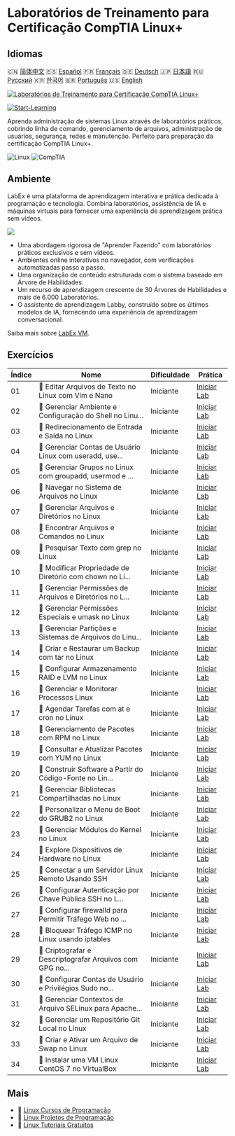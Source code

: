 # Laboratórios de Treinamento para Certificação CompTIA Linux+

## Idiomas

🇨🇳 [简体中文](README_zh.md) 🇪🇸 [Español](README_es.md) 🇫🇷 [Français](README_fr.md) 🇩🇪 [Deutsch](README_de.md) 🇯🇵 [日本語](README_ja.md) 🇷🇺 [Русский](README_ru.md) 🇰🇷 [한국어](README_ko.md) 🇧🇷 [Português](README_pt.md) 🇺🇸 [English](README.md) 

[![Laboratórios de Treinamento para Certificação CompTIA Linux+](https://cover-creator.labex.io/comptia-linux-plus-training-labs.png?lang=pt)](https://labex.io/pt/courses/comptia-linux-plus-training-labs)

[![Start-Learning](https://img.shields.io/badge/Start-Learning-whitesmoke?style=for-the-badge)](https://labex.io/pt/courses/comptia-linux-plus-training-labs)

Aprenda administração de sistemas Linux através de laboratórios práticos, cobrindo linha de comando, gerenciamento de arquivos, administração de usuários, segurança, redes e manutenção. Perfeito para preparação da certificação CompTIA Linux+.

![Linux](https://img.shields.io/badge/Linux-whitesmoke?style=for-the-badge&logo=linux)
![CompTIA](https://img.shields.io/badge/CompTIA-whitesmoke?style=for-the-badge&logo=comptia)


## Ambiente

LabEx é uma plataforma de aprendizagem interativa e prática dedicada à programação e tecnologia. Combina laboratórios, assistência de IA e máquinas virtuais para fornecer uma experiência de aprendizagem prática sem vídeos.

![](https://tutorial-screenshot.getvm.io/images/vm-1725247253.png)

- Uma abordagem rigorosa de "Aprender Fazendo" com laboratórios práticos exclusivos e sem vídeos.
- Ambientes online interativos no navegador, com verificações automatizadas passo a passo.
- Uma organização de conteúdo estruturada com o sistema baseado em Árvore de Habilidades.
- Um recurso de aprendizagem crescente de 30 Árvores de Habilidades e mais de 6.000 Laboratórios.
- O assistente de aprendizagem Labby, construído sobre os últimos modelos de IA, fornecendo uma experiência de aprendizagem conversacional.

Saiba mais sobre [LabEx VM](https://support.labex.io/using-labex/virtual-machine).

## Exercícios

|   Índice | Nome                                                     | Dificuldade   | Prática                                                                                                                                          |
|----------|----------------------------------------------------------|---------------|--------------------------------------------------------------------------------------------------------------------------------------------------|
|       01 | 📖 Editar Arquivos de Texto no Linux com Vim e Nano      | Iniciante     | <a target='_blank' href='https://labex.io/pt/tutorials/linux-edit-text-files-in-linux-with-vim-and-nano-591076'>Iniciar Lab</a>                  |
|       02 | 📖 Gerenciar Ambiente e Configuração do Shell no Linu... | Iniciante     | <a target='_blank' href='https://labex.io/pt/tutorials/linux-manage-shell-environment-and-configuration-in-linux-590838'>Iniciar Lab</a>         |
|       03 | 📖 Redirecionamento de Entrada e Saída no Linux          | Iniciante     | <a target='_blank' href='https://labex.io/pt/tutorials/linux-redirecting-input-and-output-in-linux-590840'>Iniciar Lab</a>                       |
|       04 | 📖 Gerenciar Contas de Usuário Linux com useradd, use... | Iniciante     | <a target='_blank' href='https://labex.io/pt/tutorials/linux-manage-linux-user-accounts-with-useradd-usermod-and-userdel-590837'>Iniciar Lab</a> |
|       05 | 📖 Gerenciar Grupos no Linux com groupadd, usermod e ... | Iniciante     | <a target='_blank' href='https://labex.io/pt/tutorials/linux-manage-linux-groups-with-groupadd-usermod-and-groupdel-590836'>Iniciar Lab</a>      |
|       06 | 📖 Navegar no Sistema de Arquivos no Linux               | Iniciante     | <a target='_blank' href='https://labex.io/pt/tutorials/linux-navigate-the-filesystem-in-linux-590971'>Iniciar Lab</a>                            |
|       07 | 📖 Gerenciar Arquivos e Diretórios no Linux              | Iniciante     | <a target='_blank' href='https://labex.io/pt/tutorials/linux-manage-files-and-directories-in-linux-590835'>Iniciar Lab</a>                       |
|       08 | 📖 Encontrar Arquivos e Comandos no Linux                | Iniciante     | <a target='_blank' href='https://labex.io/pt/tutorials/linux-find-files-and-commands-in-linux-590834'>Iniciar Lab</a>                            |
|       09 | 📖 Pesquisar Texto com grep no Linux                     | Iniciante     | <a target='_blank' href='https://labex.io/pt/tutorials/linux-search-text-with-grep-in-linux-590841'>Iniciar Lab</a>                              |
|       10 | 📖 Modificar Propriedade de Diretório com chown no Li... | Iniciante     | <a target='_blank' href='https://labex.io/pt/tutorials/linux-modify-directory-ownership-with-chown-in-linux-590847'>Iniciar Lab</a>              |
|       11 | 📖 Gerenciar Permissões de Arquivos e Diretórios no L... | Iniciante     | <a target='_blank' href='https://labex.io/pt/tutorials/linux-manage-file-and-directory-permissions-in-linux-590844'>Iniciar Lab</a>              |
|       12 | 📖 Gerenciar Permissões Especiais e umask no Linux       | Iniciante     | <a target='_blank' href='https://labex.io/pt/tutorials/linux-manage-special-permissions-and-umask-in-linux-590846'>Iniciar Lab</a>               |
|       13 | 📖 Gerenciar Partições e Sistemas de Arquivos do Linu... | Iniciante     | <a target='_blank' href='https://labex.io/pt/tutorials/linux-manage-linux-partitions-and-filesystems-590845'>Iniciar Lab</a>                     |
|       14 | 📖 Criar e Restaurar um Backup com tar no Linux          | Iniciante     | <a target='_blank' href='https://labex.io/pt/tutorials/linux-create-and-restore-a-backup-with-tar-in-linux-590843'>Iniciar Lab</a>               |
|       15 | 📖 Configurar Armazenamento RAID e LVM no Linux          | Iniciante     | <a target='_blank' href='https://labex.io/pt/tutorials/linux-configure-raid-and-lvm-storage-in-linux-590842'>Iniciar Lab</a>                     |
|       16 | 📖 Gerenciar e Monitorar Processos Linux                 | Iniciante     | <a target='_blank' href='https://labex.io/pt/tutorials/linux-manage-and-monitor-linux-processes-590864'>Iniciar Lab</a>                          |
|       17 | 📖 Agendar Tarefas com at e cron no Linux                | Iniciante     | <a target='_blank' href='https://labex.io/pt/tutorials/linux-schedule-tasks-with-at-and-cron-in-linux-590870'>Iniciar Lab</a>                    |
|       18 | 📖 Gerenciamento de Pacotes com RPM no Linux             | Iniciante     | <a target='_blank' href='https://labex.io/pt/tutorials/rhel-managing-packages-with-rpm-in-linux-590868'>Iniciar Lab</a>                          |
|       19 | 📖 Consultar e Atualizar Pacotes com YUM no Linux        | Iniciante     | <a target='_blank' href='https://labex.io/pt/tutorials/rhel-query-and-update-packages-with-yum-in-linux-590869'>Iniciar Lab</a>                  |
|       20 | 📖 Construir Software a Partir do Código-Fonte no Lin... | Iniciante     | <a target='_blank' href='https://labex.io/pt/tutorials/linux-build-software-from-source-code-in-linux-590853'>Iniciar Lab</a>                    |
|       21 | 📖 Gerenciar Bibliotecas Compartilhadas no Linux         | Iniciante     | <a target='_blank' href='https://labex.io/pt/tutorials/linux-manage-shared-libraries-in-linux-590867'>Iniciar Lab</a>                            |
|       22 | 📖 Personalizar o Menu de Boot do GRUB2 no Linux         | Iniciante     | <a target='_blank' href='https://labex.io/pt/tutorials/linux-customize-the-grub2-boot-menu-in-linux-590859'>Iniciar Lab</a>                      |
|       23 | 📖 Gerenciar Módulos do Kernel no Linux                  | Iniciante     | <a target='_blank' href='https://labex.io/pt/tutorials/linux-manage-kernel-modules-in-linux-590865'>Iniciar Lab</a>                              |
|       24 | 📖 Explore Dispositivos de Hardware no Linux             | Iniciante     | <a target='_blank' href='https://labex.io/pt/tutorials/linux-explore-hardware-devices-in-linux-590861'>Iniciar Lab</a>                           |
|       25 | 📖 Conectar a um Servidor Linux Remoto Usando SSH        | Iniciante     | <a target='_blank' href='https://labex.io/pt/tutorials/linux-connect-to-a-remote-linux-server-using-ssh-590857'>Iniciar Lab</a>                  |
|       26 | 📖 Configurar Autenticação por Chave Pública SSH no L... | Iniciante     | <a target='_blank' href='https://labex.io/pt/tutorials/linux-configure-ssh-public-key-authentication-in-linux-590855'>Iniciar Lab</a>            |
|       27 | 📖 Configurar firewalld para Permitir Tráfego Web no ... | Iniciante     | <a target='_blank' href='https://labex.io/pt/tutorials/linux-configure-firewalld-to-allow-web-traffic-in-linux-590854'>Iniciar Lab</a>           |
|       28 | 📖 Bloquear Tráfego ICMP no Linux usando iptables        | Iniciante     | <a target='_blank' href='https://labex.io/pt/tutorials/linux-block-icmp-traffic-in-linux-using-iptables-590852'>Iniciar Lab</a>                  |
|       29 | 📖 Criptografar e Descriptografar Arquivos com GPG no... | Iniciante     | <a target='_blank' href='https://labex.io/pt/tutorials/linux-encrypt-and-decrypt-files-with-gpg-in-linux-590860'>Iniciar Lab</a>                 |
|       30 | 📖 Configurar Contas de Usuário e Privilégios Sudo no... | Iniciante     | <a target='_blank' href='https://labex.io/pt/tutorials/linux-configure-user-accounts-and-sudo-privileges-in-linux-590856'>Iniciar Lab</a>        |
|       31 | 📖 Gerenciar Contextos de Arquivo SELinux para Apache... | Iniciante     | <a target='_blank' href='https://labex.io/pt/tutorials/linux-manage-selinux-file-contexts-for-apache-in-linux-590866'>Iniciar Lab</a>            |
|       32 | 📖 Gerenciar um Repositório Git Local no Linux           | Iniciante     | <a target='_blank' href='https://labex.io/pt/tutorials/linux-manage-a-local-git-repository-in-linux-590863'>Iniciar Lab</a>                      |
|       33 | 📖 Criar e Ativar um Arquivo de Swap no Linux            | Iniciante     | <a target='_blank' href='https://labex.io/pt/tutorials/linux-create-and-activate-a-swap-file-in-linux-590858'>Iniciar Lab</a>                    |
|       34 | 📖 Instalar uma VM Linux CentOS 7 no VirtualBox          | Iniciante     | <a target='_blank' href='https://labex.io/pt/tutorials/linux-install-a-centos-7-linux-vm-in-virtualbox-590862'>Iniciar Lab</a>                   |

## Mais

- 🔗 [Linux Cursos de Programação](https://github.com/labex-labs/awesome-programming-courses)
- 🔗 [Linux Projetos de Programação](https://github.com/labex-labs/awesome-programming-projects)
- 🔗 [Linux Tutoriais Gratuitos](https://github.com/labex-labs/linux-free-tutorials)

